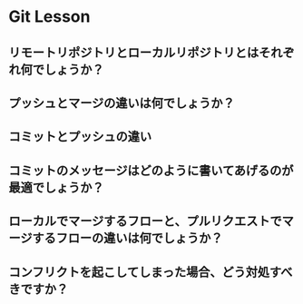# Git Lesson

## リモートリポジトリとローカルリポジトリとはそれぞれ何でしょうか？



## プッシュとマージの違いは何でしょうか？



## コミットとプッシュの違い



## コミットのメッセージはどのように書いてあげるのが最適でしょうか？



## ローカルでマージするフローと、プルリクエストでマージするフローの違いは何でしょうか？




## コンフリクトを起こしてしまった場合、どう対処すべきですか？
